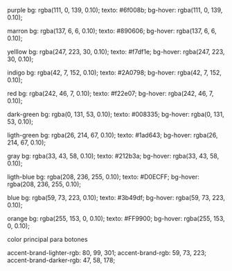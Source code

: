 purple
bg: rgba(111, 0, 139, 0.10);
texto: #6f008b;
bg-hover: rgba(111, 0, 139, 0.10);

marron
bg: rgba(137, 6, 6, 0.10);
texto: #890606;
bg-hover: rgba(137, 6, 6, 0.10);

yelllow
bg: rgba(247, 223, 30, 0.10);
texto: #f7df1e;
bg-hover: rgba(247, 223, 30, 0.10);

indigo
bg: rgba(42, 7, 152, 0.10);
texto: #2A0798;
bg-hover: rgba(42, 7, 152, 0.10);

red
bg: rgba(242, 46, 7, 0.10);
texto: #f22e07;
bg-hover: rgba(242, 46, 7, 0.10);

dark-green
bg: rgba(0, 131, 53, 0.10);
texto: #008335;
bg-hover: rgba(0, 131, 53, 0.10);

ligth-green
bg: rgba(26, 214, 67, 0.10);
texto: #1ad643;
bg-hover: rgba(26, 214, 67, 0.10);

gray
bg: rgba(33, 43, 58, 0.10);
texto: #212b3a;
bg-hover: rgba(33, 43, 58, 0.10);

ligth-blue
bg: rgba(208, 236, 255, 0.10);
texto: #D0ECFF;
bg-hover: rgba(208, 236, 255, 0.10);

blue
bg: rgba(59, 73, 223, 0.10);
texto: #3b49df;
bg-hover: rgba(59, 73, 223, 0.10);

orange
bg: rgba(255, 153, 0, 0.10);
texto: #FF9900;
bg-hover: rgba(255, 153, 0, 0.10);


color principal para botones

accent-brand-lighter-rgb: 80, 99, 301;
accent-brand-rgb: 59, 73, 223;
accent-brand-darker-rgb: 47, 58, 178;